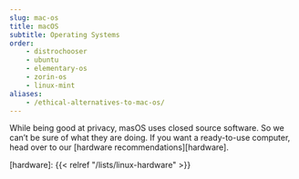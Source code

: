 ```yaml
---
slug: mac-os
title: macOS
subtitle: Operating Systems
order:
    - distrochooser
    - ubuntu
    - elementary-os   
    - zorin-os     
    - linux-mint
aliases:
    - /ethical-alternatives-to-mac-os/
---
```


While being good at privacy, masOS uses closed source software. So we can’t be sure of what they are doing. If you want a ready-to-use computer, head over to our [hardware recommendations][hardware].


[hardware]: {{< relref "/lists/linux-hardware" >}}